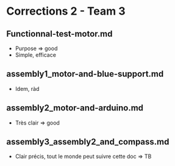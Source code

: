 # Corrections 2 - Team 3

## Functionnal-test-motor.md

- Purpose => good
- Simple, efficace

## assembly1_motor-and-blue-support.md

- Idem, ràd

## assembly2_motor-and-arduino.md

- Très clair => good

## assembly3_assembly2_and_compass.md

- Clair précis, tout le monde peut suivre cette doc => TB
